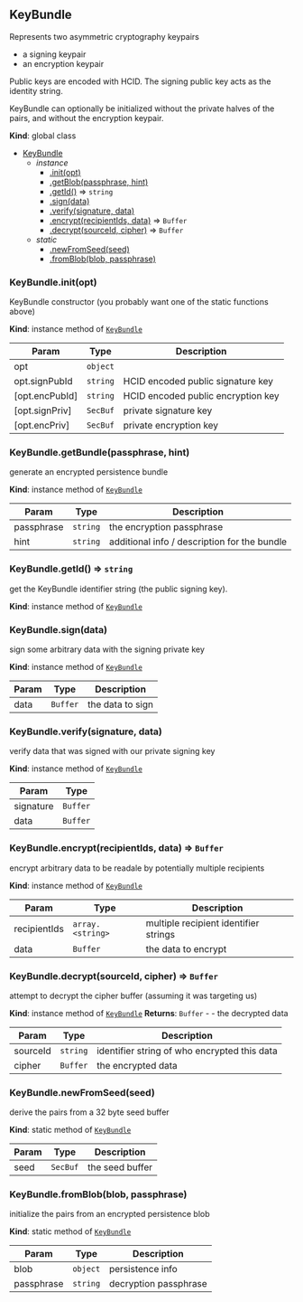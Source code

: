 <a name="KeyBundle"></a>

## KeyBundle
Represents two asymmetric cryptography keypairs
- a signing keypair
- an encryption keypair

Public keys are encoded with HCID.
The signing public key acts as the identity string.

KeyBundle can optionally be initialized without the private halves of the pairs, and without the encryption keypair.

**Kind**: global class

* [KeyBundle](#KeyBundle)
    * _instance_
        * [.init(opt)](#KeyBundle+init)
        * [.getBlob(passphrase, hint)](#KeyBundle+getBlob)
        * [.getId()](#KeyBundle+getId) ⇒ <code>string</code>
        * [.sign(data)](#KeyBundle+sign)
        * [.verify(signature, data)](#KeyBundle+verify)
        * [.encrypt(recipientIds, data)](#KeyBundle+encrypt) ⇒ <code>Buffer</code>
        * [.decrypt(sourceId, cipher)](#KeyBundle+decrypt) ⇒ <code>Buffer</code>
    * _static_
        * [.newFromSeed(seed)](#KeyBundle.newFromSeed)
        * [.fromBlob(blob, passphrase)](#KeyBundle.fromBlob)

<a name="KeyBundle+init"></a>

### KeyBundle.init(opt)
KeyBundle constructor (you probably want one of the static functions above)

**Kind**: instance method of [<code>KeyBundle</code>](#KeyBundle)

| Param | Type | Description |
| --- | --- | --- |
| opt | <code>object</code> |  |
| opt.signPubId | <code>string</code> | HCID encoded public signature key |
| [opt.encPubId] | <code>string</code> | HCID encoded public encryption key |
| [opt.signPriv] | <code>SecBuf</code> | private signature key |
| [opt.encPriv] | <code>SecBuf</code> | private encryption key |

<a name="Keypair+getBundle"></a>

### KeyBundle.getBundle(passphrase, hint)
generate an encrypted persistence bundle

**Kind**: instance method of [<code>KeyBundle</code>](#KeyBundle)

| Param | Type | Description |
| --- | --- | --- |
| passphrase | <code>string</code> | the encryption passphrase |
| hint | <code>string</code> | additional info / description for the bundle |

<a name="KeyBundle+getId"></a>

### KeyBundle.getId() ⇒ <code>string</code>
get the KeyBundle identifier string (the public signing key).

**Kind**: instance method of [<code>KeyBundle</code>](#KeyBundle)
<a name="KeyBundle+sign"></a>

### KeyBundle.sign(data)
sign some arbitrary data with the signing private key

**Kind**: instance method of [<code>KeyBundle</code>](#KeyBundle)

| Param | Type | Description |
| --- | --- | --- |
| data | <code>Buffer</code> | the data to sign |

<a name="Keypair+verify"></a>

### KeyBundle.verify(signature, data)
verify data that was signed with our private signing key

**Kind**: instance method of [<code>KeyBundle</code>](#KeyBundle)

| Param | Type |
| --- | --- |
| signature | <code>Buffer</code> |
| data | <code>Buffer</code> |

<a name="Keypair+encrypt"></a>

### KeyBundle.encrypt(recipientIds, data) ⇒ <code>Buffer</code>
encrypt arbitrary data to be readale by potentially multiple recipients

**Kind**: instance method of [<code>KeyBundle</code>](#KeyBundle)

| Param | Type | Description |
| --- | --- | --- |
| recipientIds | <code>array.&lt;string&gt;</code> | multiple recipient identifier strings |
| data | <code>Buffer</code> | the data to encrypt |

<a name="KeyBundle+decrypt"></a>

### KeyBundle.decrypt(sourceId, cipher) ⇒ <code>Buffer</code>
attempt to decrypt the cipher buffer (assuming it was targeting us)

**Kind**: instance method of [<code>KeyBundle</code>](#KeyBundle)
**Returns**: <code>Buffer</code> - - the decrypted data

| Param | Type | Description |
| --- | --- | --- |
| sourceId | <code>string</code> | identifier string of who encrypted this data |
| cipher | <code>Buffer</code> | the encrypted data |

<a name="Keypair.newFromSeed"></a>

### KeyBundle.newFromSeed(seed)
derive the pairs from a 32 byte seed buffer

**Kind**: static method of [<code>KeyBundle</code>](#KeyBundle)

| Param | Type | Description |
| --- | --- | --- |
| seed | <code>SecBuf</code> | the seed buffer |

<a name="KeyBundle.fromBundle"></a>

### KeyBundle.fromBlob(blob, passphrase)
initialize the pairs from an encrypted persistence blob

**Kind**: static method of [<code>KeyBundle</code>](#KeyBundle)

| Param | Type | Description |
| --- | --- | --- |
| blob | <code>object</code> | persistence info |
| passphrase | <code>string</code> | decryption passphrase |

